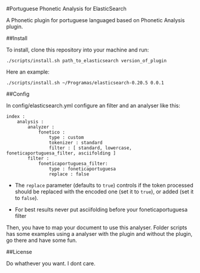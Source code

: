 #Portuguese Phonetic Analysis for ElasticSearch

A Phonetic plugin for portuguese languaged based on Phonetic Analysis plugin.

##Install

To install, clone this repository into your machine and run:

    ./scripts/install.sh path_to_elasticsearch version_of_plugin
    
Here an example:

    ./scripts/install.sh ~/Programas/elasticsearch-0.20.5 0.0.1

##Config

In config/elasticsearch.yml configure an filter and an analyser like this:

```
index :
    analysis :
        analyzer :
            fonetico :
                type : custom
                tokenizer : standard
                filter : [ standard, lowercase, foneticaportuguesa_filter, asciifolding ]
        filter :
            foneticaportuguesa_filter:
                type : foneticaportuguesa
                replace : false
```

  * The `replace` parameter (defaults to `true`) controls if the token processed should be replaced with the encoded one (set it to `true`), or added (set it to `false`).

  * For best results never put asciifolding before your foneticaportuguesa filter

Then, you have to map your document to use this analyser. 
Folder scripts has some examples using a analyser with the plugin and without the plugin, go there and have some fun. 

##License

Do whathever you want. I dont care.

